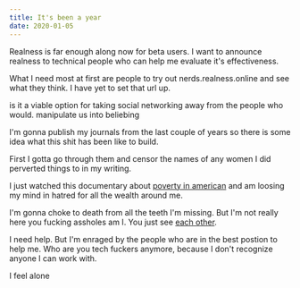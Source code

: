 ```yaml
---
title: It's been a year
date: 2020-01-05
---
```


Realness is far enough along now for beta users. I want to announce realness to technical people who can help me evaluate it's effectiveness.

What I need most at first are people to try out nerds.realness.online and see what they think. I have yet to set that url up.

is it a viable option for taking social networking away from the people who would.  manipulate us into beliebing

I'm gonna publish my journals from the last couple of years so there is some idea what this shit has been like to build.

First I gotta go through them and censor the names of any women I did perverted things to in my writing.

I just watched this documentary about [poverty in american](https://www.youtube.com/watch?v=JHDkALRz5Rk) and am loosing my mind in hatred for all the wealth around me.

I'm gonna choke to death from all the teeth I'm missing. But I'm not really here you fucking assholes am I. You just see [each other](https://danwang.co/college-girardian-terror/).

I need help. But I'm enraged by the people who are in the best postion to help me. Who are you tech fuckers anymore, because I don't recognize anyone I can work with.

I feel alone
